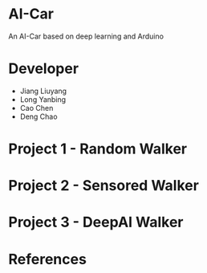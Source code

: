 # AI-Car
An AI-Car based on deep learning and Arduino
# Developer
- Jiang Liuyang  
- Long Yanbing  
- Cao Chen  
- Deng Chao
# Project 1 - Random Walker
# Project 2 - Sensored Walker
# Project 3 - DeepAI Walker
# References
